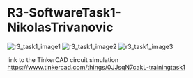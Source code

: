 # R3-SoftwareTask1-NikolasTrivanovic

![r3_task1_image1](https://user-images.githubusercontent.com/81877767/136444388-dc3438cd-b684-46ea-99f7-073e8bc78135.PNG)
![r3_task1_image2](https://user-images.githubusercontent.com/81877767/136444403-f0150976-4184-4be9-8e7d-8d39f65953db.PNG)
![r3_task1_image3](https://user-images.githubusercontent.com/81877767/136444410-d9075288-ec6f-4e3f-955e-e90d124bbc77.PNG)

link to the TinkerCAD circuit simulation 
https://www.tinkercad.com/things/0JJsqN7cakL-trainingtask1

